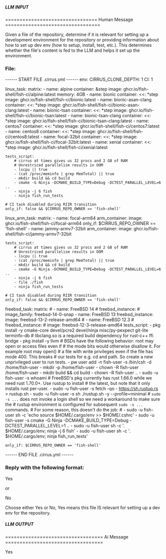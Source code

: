 ##### LLM INPUT #####
================================ Human Message =================================

Given a file of the repository, determine if it is relevant for setting up a development environment for the repository or providing information about how to set up dev env (how to setup, install, test, etc.). This determines whether the file's content is fed to the LLM and helps it set up the environment.

### File:
------ START FILE .cirrus.yml ------
env:
    CIRRUS_CLONE_DEPTH: 1
    CI: 1

linux_task:
    matrix:
        - name: alpine
          container: &step
              image: ghcr.io/fish-shell/fish-ci/alpine:latest
              memory: 4GB
        - name: bionic
          container:
              <<: *step
              image: ghcr.io/fish-shell/fish-ci/bionic:latest
        - name: bionic-asan-clang
          container:
              <<: *step
              image: ghcr.io/fish-shell/fish-ci/bionic-asan-clang:latest
        - name: bionic-tsan
          container:
              <<: *step
              image: ghcr.io/fish-shell/fish-ci/bionic-tsan:latest
        - name: bionic-tsan-clang
          container:
              <<: *step
              image: ghcr.io/fish-shell/fish-ci/bionic-tsan-clang:latest
        - name: centos7
          container:
              <<: *step
              image: ghcr.io/fish-shell/fish-ci/centos7:latest
        - name: centos8
          container:
              <<: *step
              image: ghcr.io/fish-shell/fish-ci/centos8:latest
        - name: focal-32bit
          container:
              <<: *step
              image: ghcr.io/fish-shell/fish-ci/focal-32bit:latest
        - name: xenial
          container:
              <<: *step
              image: ghcr.io/fish-shell/fish-ci/xenial:latest

    tests_script:
        # cirrus at times gives us 32 procs and 2 GB of RAM
        # Unrestriced parallelism results in OOM
        - lscpu || true
        - (cat /proc/meminfo | grep MemTotal) || true
        - mkdir build && cd build
        - cmake -G Ninja -DCMAKE_BUILD_TYPE=Debug -DCTEST_PARALLEL_LEVEL=6 ..
        - ninja -j 6 fish
        - ninja fish_run_tests

    # CI task disabled during RIIR transition
    only_if: false && $CIRRUS_REPO_OWNER == 'fish-shell'

linux_arm_task:
    matrix:
        - name: focal-arm64
          arm_container:
              image: ghcr.io/fish-shell/fish-ci/focal-arm64
              only_if: $CIRRUS_REPO_OWNER == 'fish-shell'
        - name: jammy-armv7-32bit
          arm_container:
              image: ghcr.io/fish-shell/fish-ci/jammy-armv7-32bit

    tests_script:
        # cirrus at times gives us 32 procs and 2 GB of RAM
        # Unrestriced parallelism results in OOM
        - lscpu || true
        - (cat /proc/meminfo | grep MemTotal) || true
        - mkdir build && cd build
        - cmake -G Ninja -DCMAKE_BUILD_TYPE=Debug -DCTEST_PARALLEL_LEVEL=6 ..
        - ninja -j 6 fish
        - file ./fish
        - ninja fish_run_tests

    # CI task disabled during RIIR transition
    only_if: false && $CIRRUS_REPO_OWNER == 'fish-shell'

freebsd_task:
    matrix:
        # - name: FreeBSD 14
        #   freebsd_instance:
        #       image_family: freebsd-14-0-snap
        - name: FreeBSD 13
          freebsd_instance:
              image: freebsd-13-2-release-amd64
        # - name: FreeBSD 12.3
        #   freebsd_instance:
        #       image: freebsd-12-3-release-amd64
    tests_script:
        - pkg install -y cmake-core devel/pcre2 devel/ninja misc/py-pexpect git-lite terminfo-db
        # libclang.so is a required build dependency for rust-c++ ffi bridge
        - pkg install -y llvm
        # BSDs have the following behavior: root may open or access files even if
        # the mode bits would otherwise disallow it. For example root may open()
        # a file with write privileges even if the file has mode 400. This breaks
        # our tests for e.g. cd and path. So create a new unprivileged user to run tests.
        - pw user add -n fish-user -s /bin/csh -d /home/fish-user
        - mkdir -p /home/fish-user
        - chown -R fish-user /home/fish-user
        - mkdir build && cd build
        - chown -R fish-user ..
        - sudo -u fish-user -s whoami
        # FreeBSD's pkg currently has rust 1.66.0 while we need rust 1.70.0+. Use rustup to install
        # the latest, but note that it only installs rust per-user.
        - sudo -u fish-user -s fetch -qo - https://sh.rustup.rs > rustup.sh
        - sudo -u fish-user -s sh ./rustup.sh -y --profile=minimal
        # `sudo -s ...` does not invoke a login shell so we need a workaround to make sure the
        # rustup environment is configured for subsequent `sudo -s ...` commands.
        # For some reason, this doesn't do the job:
        # - sudo -u fish-user sh -c 'echo source \$HOME/.cargo/env >> $HOME/.cshrc'
        - sudo -u fish-user -s cmake -G Ninja -DCMAKE_BUILD_TYPE=Debug -DCTEST_PARALLEL_LEVEL=1 ..
        - sudo -u fish-user sh -c '. $HOME/.cargo/env; ninja -j 6 fish'
        - sudo -u fish-user sh -c '. $HOME/.cargo/env; ninja fish_run_tests'

    only_if: $CIRRUS_REPO_OWNER == 'fish-shell'

------ END FILE .cirrus.yml ------

### Reply with the following format:

<rel>Yes</rel>

or

<rel>No</rel>

Choose either Yes or No, Yes means this file IS relevant for setting up a dev env for the repository.

##### LLM OUTPUT #####
================================== Ai Message ==================================

<rel>Yes</rel>